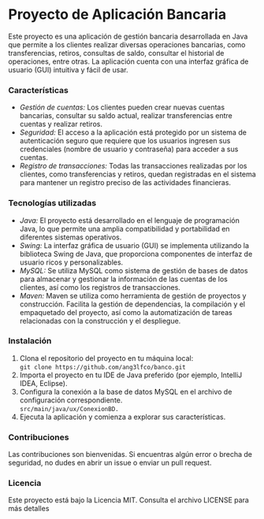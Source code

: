 # Proyecto de Aplicación Bancaria
Este proyecto es una aplicación de gestión bancaria desarrollada en Java que permite a los clientes realizar diversas operaciones bancarias, 
como transferencias, retiros, consultas de saldo, consultar el historial de operaciones, entre otras. 
La aplicación cuenta con una interfaz gráfica de usuario (GUI) intuitiva y fácil de usar. 

### Características
- _Gestión de cuentas:_ Los clientes pueden crear nuevas cuentas bancarias, consultar su saldo actual, realizar transferencias entre cuentas y realizar retiros.  
- _Seguridad:_ El acceso a la aplicación está protegido por un sistema de autenticación seguro que requiere que los usuarios ingresen sus credenciales (nombre de usuario y contraseña) para acceder a sus cuentas.  
- _Registro de transacciones:_ Todas las transacciones realizadas por los clientes, como transferencias y retiros, quedan registradas en el sistema para mantener un registro preciso de las actividades financieras.

### Tecnologías utilizadas
- _Java:_ El proyecto está desarrollado en el lenguaje de programación Java, lo que permite una amplia compatibilidad y portabilidad en diferentes sistemas operativos.
- _Swing:_ La interfaz gráfica de usuario (GUI) se implementa utilizando la biblioteca Swing de Java, que proporciona componentes de interfaz de usuario ricos y personalizables.
- _MySQL:_ Se utiliza MySQL como sistema de gestión de bases de datos para almacenar y gestionar la información de las cuentas de los clientes, así como los registros de transacciones.
- _Maven:_ Maven se utiliza como herramienta de gestión de proyectos y construcción. Facilita la gestión de dependencias, la compilación y el empaquetado del proyecto, así como la automatización de tareas relacionadas con la construcción y el despliegue.

### Instalación
1. Clona el repositorio del proyecto en tu máquina local:  
``` git clone https://github.com/ang3lfco/banco.git ```
2. Importa el proyecto en tu IDE de Java preferido (por ejemplo, IntelliJ IDEA, Eclipse).
3. Configura la conexión a la base de datos MySQL en el archivo de configuración correspondiente.  
``` src/main/java/ux/ConexionBD. ```
4. Ejecuta la aplicación y comienza a explorar sus características.
  
### Contribuciones
Las contribuciones son bienvenidas. Si encuentras algún error o brecha de seguridad, no dudes en abrir un issue o enviar un pull request.

### Licencia
Este proyecto está bajo la Licencia MIT. Consulta el archivo LICENSE para más detalles

